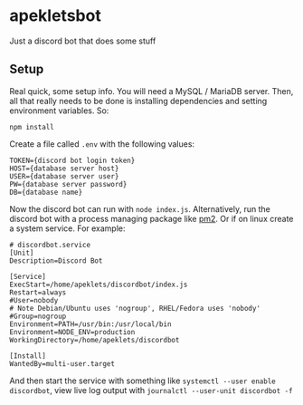 # apekletsbot
Just a discord bot that does some stuff

## Setup

Real quick, some setup info. You will need a MySQL / MariaDB server. Then, all that really needs to be done is installing dependencies and setting environment variables. So:

`npm install`

Create a file called `.env` with the following values:
```
TOKEN={discord bot login token}
HOST={database server host}
USER={database server user}
PW={database server password}
DB={database name}
```

Now the discord bot can run with `node index.js`.
Alternatively, run the discord bot with a process managing package like [pm2](https://pm2.keymetrics.io/).
Or if on linux create a system service. For example:

```
# discordbot.service
[Unit]
Description=Discord Bot

[Service]
ExecStart=/home/apeklets/discordbot/index.js
Restart=always
#User=nobody
# Note Debian/Ubuntu uses 'nogroup', RHEL/Fedora uses 'nobody'
#Group=nogroup
Environment=PATH=/usr/bin:/usr/local/bin
Environment=NODE_ENV=production
WorkingDirectory=/home/apeklets/discordbot

[Install]
WantedBy=multi-user.target
```
And then start the service with something like `systemctl --user enable discordbot`, view live log output with `journalctl --user-unit discordbot -f`

